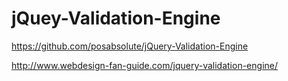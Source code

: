 # jQuey-Validation-Engine

https://github.com/posabsolute/jQuery-Validation-Engine

http://www.webdesign-fan-guide.com/jquery-validation-engine/
